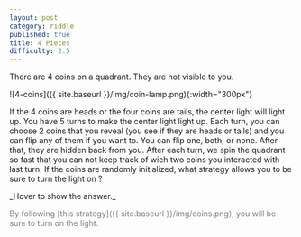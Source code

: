 ```yaml
---
layout: post
category: riddle
published: true
title: 4 Pieces
difficulty: 2.5
---
```


There are 4 coins on a quadrant. They are not visible to you.

![4-coins]({{ site.baseurl }}/img/coin-lamp.png){:width="300px"}


If the 4 coins are heads or the four coins are tails, the center light will light up.
You have 5 turns to make the center light light up.
Each turn, you can choose 2 coins that you reveal (you see if they are heads or tails) and you can flip any of them if you want to. You can flip one, both, or none. After that, they are hidden back from you.
After each turn, we spin the quadrant so fast that you can not keep track of wich two coins you interacted with last turn. 
If the coins are randomly initialized, what strategy allows you to be sure to turn the light on ?


<div markdown="1" class='answer-title'>_Hover to show the answer._
</div>
<div class='answer-wrapper'>
<div markdown="1" class='answer' style="color: grey">

By following [this strategy]({{ site.baseurl }}/img/coins.png), you will be sure to turn on the light.



</div>
</div>
